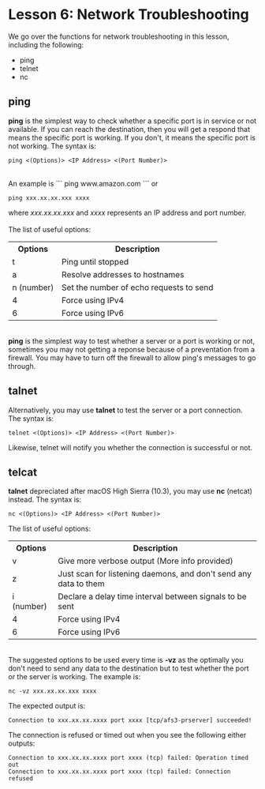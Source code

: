 # Lesson 6: Network Troubleshooting
We go over the functions for network troubleshooting in this lesson, including the following:
<ul>
	<li>ping</li>
	<li>telnet</li>
	<li>nc</li>
</ul>

## ping
<b>ping</b> is the simplest way to check whether a specific port is in service or not available. If you can reach the destination, then you will get a respond that means the specific port is working. If you don't, it means the specific port is not working. The syntax is:
```
ping <(Options)> <IP Address> <(Port Number)>
```
<br>
An example is
```
ping www.amazon.com
```
or 

```
ping xxx.xx.xx.xxx xxxx
```
where <i>xxx.xx.xx.xxx</i> and <i>xxxx</i> represents an IP address and port number.
<br><br>
The list of useful options:
<table>
	<tr>
		<th>Options</th>
		<th>Description</th>
	</tr>
	<tr>
		<td>t</td>
		<td>Ping until stopped</td>
	</tr>
	<tr>
		<td>a</td>
		<td>Resolve addresses to hostnames</td>
	</tr>
	<tr>
		<td>n (number)</td>
		<td>Set the number of echo requests to send</td>
	</tr>
	<tr>
		<td>4</td>
		<td>Force using IPv4</td>
	</tr>
	<tr>
		<td>6</td>
		<td>Force using IPv6</td>
	</tr>
</table>

<br>
<b>ping</b> is the simplest way to test whether a server or a port is working or not, sometimes you may not getting a reponse because of a preventation from a firewall. You may have to turn off the firewall to allow ping's messages to go through.

## talnet
Alternatively, you may use <b>talnet</b> to test the server or a port connection. The syntax is:
```
telnet <(Options)> <IP Address> <(Port Number)>
```
Likewise, telnet will notify you whether the connection is successful or not.

## telcat
<b>talnet</b> depreciated after macOS High Sierra (10.3), you may use <b>nc</b> (netcat) instead. The syntax is:

```
nc <(Options)> <IP Address> <(Port Number)>
```
The list of useful options:
<table>
	<tr>
		<th>Options</th>
		<th>Description</th>
	</tr>
	<tr>
		<td>v</td>
		<td>Give more verbose output (More info provided)</td>
	</tr>
	<tr>
		<td>z</td>
		<td>Just scan for listening daemons, and don't send any data to them</td>
	</tr>
	<tr>
		<td>i (number)</td>
		<td>Declare a delay time interval between signals to be sent</td>
	</tr>
	<tr>
		<td>4</td>
		<td>Force using IPv4</td>
	</tr>
	<tr>
		<td>6</td>
		<td>Force using IPv6</td>
	</tr>
</table>

<br>
The suggested options to be used every time is <b>-vz</b> as the optimally you don't need to send any data to the destination but to test whether the port or the server is working. The example is:

```
nc -vz xxx.xx.xx.xxx xxxx
```

The expected output is:
```
Connection to xxx.xx.xx.xxxx port xxxx [tcp/afs3-prserver] succeeded!
```

The connection is refused or timed out when you see the following either outputs:
```
Connection to xxx.xx.xx.xxxx port xxxx (tcp) failed: Operation timed out
Connection to xxx.xx.xx.xxxx port xxxx (tcp) failed: Connection refused
```
